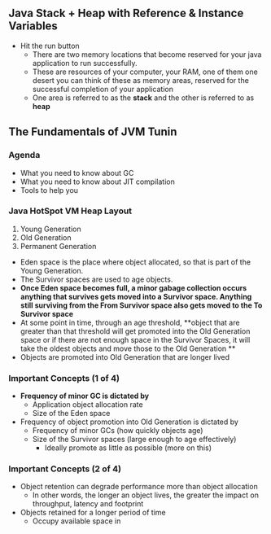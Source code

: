 ## Java Stack + Heap with Reference & Instance Variables

- Hit the run button
  - There are two memory locations that become reserved for your java application to run successfully. 
  - These are resources of your computer, your RAM, one of them one desert you can think of these as memory areas, reserved for the successful completion of your application 
  - One area is referred to as the **stack** and the other is referred to as **heap** 

## The Fundamentals of JVM Tunin

### Agenda

- What you need to know about GC
- What you need to know about JIT compilation
- Tools to help you

### Java HotSpot VM Heap Layout

1. Young Generation
2. Old Generation
3. Permanent Generation

- Eden space is the place where object allocated, so that is part of the Young Generation.
- The Survivor spaces are used to age objects.
- **Once Eden space becomes full, a minor gabage collection occurs anything that survives gets moved into a Survivor space. Anything still surviving from the From Survivor space also gets moved to the To Survivor space**
- At some point in time, through an age threshold, **object that are greater than that threshold will get promoted into the Old Generation space or if there are not enough space in the Survivor Spaces, it will take the oldest objects and move those to the Old Generation **
- Objects are promoted into Old Generation that are longer lived

### Important Concepts (1 of 4)

- **Frequency of minor GC is dictated by**
  - Application object allocation rate
  - Size of the Eden space
- Frequency of object promotion into Old Generation is dictated by 
  - Frequency of minor GCs (how quickly objects age)
  - Size of the Survivor spaces (large enough to age effectively)
    - Ideally promote as little as possible (more on this)

### Important Concepts (2 of 4)

- Object retention can degrade performance more than object allocation
  - In other words, the longer an object lives, the greater the impact on throughput, latency and footprint
- Objects retained for a longer period of time
  - Occupy available space in